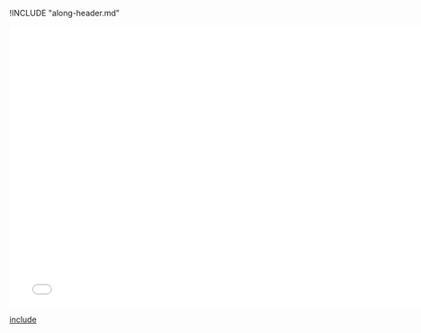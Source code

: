 !INCLUDE "along-header.md"

<iframe src="../../measurement-along.html" width="770" height="500" frameBorder="0" seamless="seamless">
</iframe>

[include](../../measurement-along.html)
